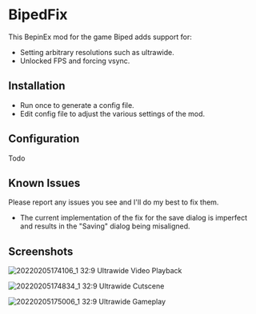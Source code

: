 # BipedFix
This BepinEx mod for the game Biped adds support for:
- Setting arbitrary resolutions such as ultrawide.
- Unlocked FPS and forcing vsync.

## Installation
- Run once to generate a config file. 
- Edit config file to adjust the various settings of the mod.

## Configuration
Todo

## Known Issues
Please report any issues you see and I'll do my best to fix them.

- The current implementation of the fix for the save dialog is imperfect and results in the "Saving" dialog being misaligned.

## Screenshots

![20220205174106_1](https://user-images.githubusercontent.com/695941/152652956-9e0a9440-0f58-48dd-9f38-16f05726142c.jpg)
32:9 Ultrawide Video Playback

![20220205174834_1](https://user-images.githubusercontent.com/695941/152652960-25546821-a4da-4dc4-bc77-e7a6cc675c75.jpg)
32:9 Ultrawide Cutscene

![20220205175006_1](https://user-images.githubusercontent.com/695941/152652991-f52c5bf7-12d3-4513-b257-f3ffc080a116.jpg)
32:9 Ultrawide Gameplay
